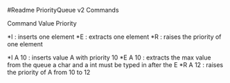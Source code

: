 #Readme
PriorityQueue v2
Commands

Command Value Priority

*I : inserts one element
*E : extracts one element
*R : raises the priority of one element

*I A 10 : inserts value A with priority 10
*E A 10 : extracts the max value from the queue a char and a int must be typed in after the E
*R A 12 : raises the priority of A from 10 to 12

